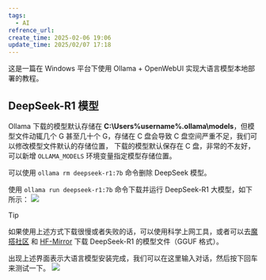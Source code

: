 ```yaml
---
tags:
  - AI
refrence_url: 
create_time: 2025-02-06 19:06
update_time: 2025/02/07 17:18
---
```


这是一篇在 Windows 平台下使用 Ollama + OpenWebUI 实现大语言模型本地部署的教程。

## DeepSeek-R1 模型

Ollama 下载的模型默认存储在 **C:\Users\%username%\.ollama\models**，但模型文件动辄几个 G 甚至几十个 G，存储在 C 盘会导致 C 盘空间严重不足，我们可以修改模型文件默认的存储位置，
下载的模型默认保存在 C 盘，非常的不友好，可以新增 `OLLAMA_MODELS` 环境变量指定模型存储位置。

可以使用 `ollama rm deepseek-r1:7b` 命令删除 DeepSeek 模型。

使用 `ollama run deepseek-r1:7b` 命令下载并运行 DeepSeek-R1 大模型，如下所示：
![](https://img.xiaorang.fun/202502062317142.png)

> [!tip]
> 如果使用上述方式下载很慢或者失败的话，可以使用科学上网工具，或者可以去[魔搭社区](https://www.modelscope.cn/) 和 [HF-Mirror](https://hf-mirror.com/) 下载 DeepSeek-R1 的模型文件（GGUF 格式）。

出现上述界面表示大语言模型安装完成，我们可以在这里输入对话，然后按下回车来测试一下。
![](https://img.xiaorang.fun/202502062321313.png)
